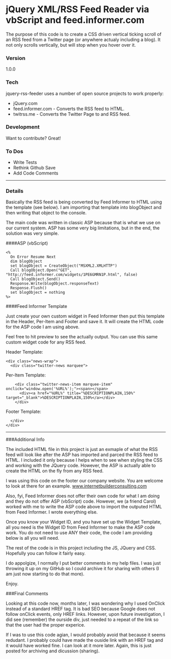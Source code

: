 # jQuery XML/RSS Feed Reader via vbScript and feed.informer.com

The purpose of this code is to create a CSS driven vertical ticking scroll of an RSS feed from a Twitter page (or anywhere actualy including a blog). It not only scrolls vertically, but will stop when you hover over it.

### Version
1.0.0

### Tech

jquery-rss-feeder uses a number of open source projects to work properly:

  - jQuery.com 
  - feed.informer.com - Converts the RSS feed to HTML.
  - twitrss.me - Converts the Twitter Page to and RSS feed.

### Development

Want to contribute? Great!


### To Dos

  - Write Tests
  - Rethink Github Save
  - Add Code Comments
  
----------------------------------------------
  
### Details

Basically the RSS feed is being converted by Feed Informer to HTML using the template (see below). I am importing that template into blogObject and then writing that object to the console. 

The main code was written in classic ASP because that is what we use on our current system.  ASP has some very big limitations, but in the end, the solution was very simple.

####ASP (vbScript)

```
<%
  On Error Resume Next
  dim blogObject
  set blogObject = CreateObject("MSXML2.XMLHTTP")
  Call blogObject.Open("GET", "http://feed.informer.com/widgets/1PE6GMRN1P.html", false)
  Call blogObject.Send()
  Response.Write(blogObject.responseText)
  Response.Flush()
  set blogObject = nothing
%>
```

####Feed Informer Template

Just create your own custom widget in Feed Informer then put this template in the Header, Per-Item and Footer and save it. It will create the HTML code for the ASP code I am using above. 

Feel free to hit preview to see the actually output. You can use this same custom widget code for any RSS feed. 

Header Template:
```
<div class="news-wrap">
  <div class="twitter-news marquee">
```

Per-Item Template:
```
    <div class="twitter-news-item marquee-item" onclick="window.open('%URL%');"><span></span>
      <div><a href="%URL%" title="%DESCRIPTIONPLAIN,150%" target="_blank">%DESCRIPTIONPLAIN,150%</a></div>
    </div>
```

Footer Template:
```
  </div>
</div>
```

----------------------------------------------

###Additional Info

The included HTML file in this project is just an exmaple of what the RSS feed will look like after the ASP has imported and parced the RSS feed to HTML. I included it only because I helps when to see when styling the CSS and working with the JQuery code. However, the ASP is actually able to create the HTML on the fly from any RSS feed. 

I was using this code on the footer our company website. You are welcome to look at there for an example.
www.internetbuilderconsulting.com

Also, fyi, Feed Informer does not offer their own code for what I am doing and they do not offer ASP (vbScript) code. However, we (a friend Carol) worked with me to write the ASP code above to import the outputed HTML from Feed Informer. I wrote everything else. 

Once you know your Widget ID, and you have set up the Widget Template, all you need is the Widget ID from Feed Informer to make the ASP code work. You do not need to use ANY their code, the code I am providing below is all you will need.

The rest of the code is in this project including the JS, JQuery and CSS. Hopefully you can follow it fairly easy. 

I do appolgize, I normally I put better comments in my help files. I was just throwing it up on my GitHub so I could archive it for sharing with others (I am just now starting to do that more).

Enjoy.

###Final Comments

Looking at this code now, months later, I was wondering why I used OnClick instead of a standard HREF tag. It is bad SEO because Google does not follow onClick events, only HREF links. However, upon future investigation, I did see (remember) the ourside div, just needed to a repeat of the link so that the user had the proper experice. 

If I was to use this code agian, I would probably avoid that because it seems redudant. I probably could have made the ouside link with an HREF tag and it would have worked fine. I can look at it more later. Again, this is just posted for archiving and dicussion (sharing). 




